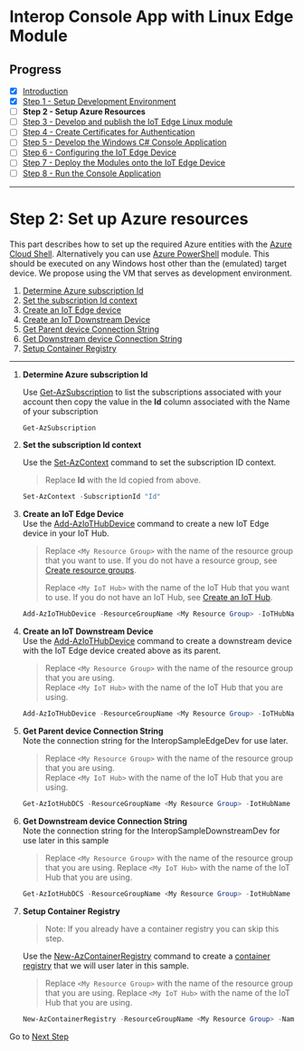 # Interop Console App with Linux Edge Module
## Progress

- [x] [Introduction](../README.md)  
- [x] [Step 1 - Setup Development Environment](./Setup%20DevVM.MD)   
- [ ] **Step 2 - Setup Azure Resources**  
- [ ] [Step 3 - Develop and publish the IoT Edge Linux module](./Develop%20and%20publish%20the%20IoT%20edge%20Linux%20module.MD)  
- [ ] [Step 4 - Create Certificates for Authentication](./Create%20Certificates%20for%20Authentication.MD)  
- [ ] [Step 5 - Develop the Windows C# Console Application](./Develop%20the%20Windows%20C%23%20Console%20Application.MD)  
- [ ] [Step 6 - Configuring the IoT Edge Device](./Configuring%20the%20IoT%20Edge%20Device.MD)  
- [ ] [Step 7 - Deploy the Modules onto the IoT Edge Device](./Deploy%20the%20Modules%20onto%20the%20IoT%20Edge%20Device.MD)  
- [ ] [Step 8 - Run the Console Application](./Run%20the%20Console%20Application.MD)  
---
# Step 2: Set up Azure resources  
This part describes how to set up the required Azure entities with the [Azure Cloud Shell](https://docs.microsoft.com/azure/cloud-shell/overview). Alternatively you can use [Azure PowerShell](https://docs.microsoft.com/powershell/azure/) module. This should be executed on any Windows host other than the (emulated) target device. We propose using the VM that serves as development environment. 

1. [Determine Azure subscription Id](#GetSubscriptionId)  
1. [Set the subscription Id context](#SetAzContext)  
1. [Create an IoT Edge device](#CreateIoTEdgeDevice)  
1. [Create an IoT Downstream Device](#CreateDownstreamDevice)  
1. [Get Parent device Connection String](#GetParentConnectionString)  
1. [Get Downstream device Connection String](#GetDownstreamConnectionString)  
1. [Setup Container Registry](#ContainerRegistry)  

----
   <a name="GetSubscriptionId"></a>  
1. **Determine Azure subscription Id**  
   
   Use [Get-AzSubscription](https://docs.microsoft.com/powershell/module/az.accounts/get-azsubscription?view=azps-4.5.0) to list the subscriptions associated with your account then copy the value in the **Id** column associated with the Name of your subscription
   ```powershell
   Get-AzSubscription
   ```

    <a name="SetAzContext"></a>
1. **Set the subscription Id context**  
   
   Use the [Set-AzContext](https://docs.microsoft.com/powershell/module/az.accounts/set-azcontext) command to set the subscription ID context.  
   > Replace **Id** with the Id copied from above.
   ```powershell
   Set-AzContext -SubscriptionId "Id"
   ```

   <a name="CreateIoTEdgeDevice"></a>
1. **Create an IoT Edge Device**  
   Use the [Add-AzIoTHubDevice](https://docs.microsoft.com/powershell/module/az.iothub/add-aziothubdevice) command to create a new IoT Edge device in your IoT Hub.

   > Replace `<My Resource Group>` with the name of the resource group that you want to use.  If you do not have a resource group, see [Create resource groups](https://docs.microsoft.com/azure/azure-resource-manager/management/manage-resource-groups-portal#create-resource-groups_).  
   >
   > Replace `<My IoT Hub>` with the name of the IoT Hub that you want to use.  If you do not have an IoT Hub, see [Create an IoT Hub](https://docs.microsoft.com/azure/iot-hub/iot-hub-create-through-portal#create-an-iot-hub).

   ```powershell
   Add-AzIoTHubDevice -ResourceGroupName <My Resource Group> -IoTHubName <My IoT Hub> -DeviceId InteropSampleEdgeDev -EdgeEnabled
   ```

   <a name="CreateDownstreamDevice"></a>
1. **Create an IoT Downstream Device**  
   Use the [Add-AzIoTHubDevice](https://docs.microsoft.com/powershell/module/az.iothub/add-aziothubdevice) command to create a downstream device with the IoT Edge device created above as its parent.  

   > Replace `<My Resource Group>` with the name of the resource group that you are using.   
   > Replace `<My IoT Hub>` with the name of the IoT Hub that you are using.  

   ```powershell
   Add-AzIoTHubDevice -ResourceGroupName <My Resource Group> -IoTHubName <My IoT Hub> -DeviceId InteropSampleDownstreamDev -ParentDeviceId InteropSampleEdgeDev
   ```

   <a name="GetParentConnectionString"></a>
1. **Get Parent device Connection String**  
   Note the connection string for the InteropSampleEdgeDev for use later.

   > Replace `<My Resource Group>` with the name of the resource group that you are using.  
   > Replace `<My IoT Hub>` with the name of the IoT Hub that you are using.  

   ```powershell
   Get-AzIotHubDCS -ResourceGroupName <My Resource Group> -IotHubName <My IoT Hub> -DeviceId InteropSampleEdgeDev -KeyType primary | fl * 
   ```

   <a name="GetDownstreamConnectionString"></a>
1. **Get Downstream device Connection String**  
   Note the connection string for the InteropSampleDownstreamDev for use later in this sample

   > Replace `<My Resource Group>` with the name of the resource group that you are using. 
   > Replace `<My IoT Hub>` with the name of the IoT Hub that you are using.  

   ```powershell
   Get-AzIotHubDCS -ResourceGroupName <My Resource Group> -IotHubName <My IoT Hub -DeviceId InteropSampleDownstreamDev -KeyType primary | fl *
   ```
   
   <a name="ContainerRegistry"></a>
1. **Setup Container Registry**
   > Note: If you already have a container registry you can skip this step.  

   Use the [New-AzContainerRegistry](https://docs.microsoft.com/powershell/module/az.containerregistry/New-AzContainerRegistry) command to create a [container registry](https://docs.microsoft.com/en-us/azure/container-registry/) that we will user later in this sample.

   > Replace `<My Resource Group>` with the name of the resource group that you are using. 
   > Replace `<My IoT Hub>` with the name of the IoT Hub that you are using.  

   ```powershell
   New-AzContainerRegistry -ResourceGroupName <My Resource Group> -Name InteropSampleRegistry -Sku "Basic" -EnableAdminUser
   ```
Go to [Next Step](./Develop%20and%20publish%20the%20IoT%20edge%20Linux%20module.MD)  
